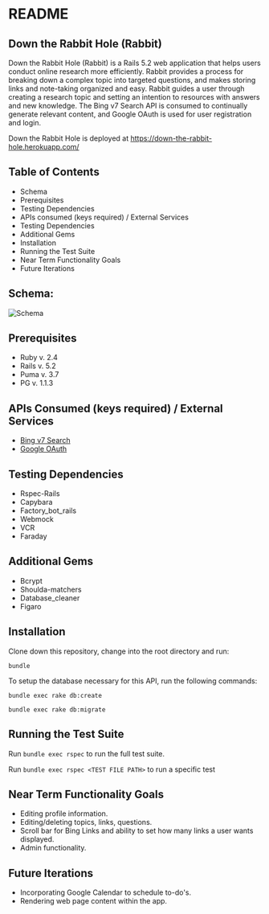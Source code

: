 # README
## Down the Rabbit Hole (Rabbit)

Down the Rabbit Hole (Rabbit) is a Rails 5.2 web application that helps users conduct online research more efficiently. Rabbit provides a process for breaking down a complex topic into targeted questions, and makes storing links and note-taking organized and easy. Rabbit guides a user through creating a research topic and setting an intention to resources with answers and new knowledge. The Bing v7 Search API is consumed to continually generate relevant content, and Google OAuth is used for user registration and login. 

Down the Rabbit Hole is deployed at https://down-the-rabbit-hole.herokuapp.com/

## Table of Contents

* Schema
* Prerequisites
* Testing Dependencies
* APIs consumed (keys required) / External Services
* Testing Dependencies
* Additional Gems
* Installation
* Running the Test Suite
* Near Term Functionality Goals
* Future Iterations

## Schema:

![Schema](./schema2.png)

## Prerequisites 

* Ruby v. 2.4
* Rails v. 5.2
* Puma v. 3.7
* PG v. 1.1.3

## APIs Consumed (keys required) / External Services

* [Bing v7 Search](https://azure.microsoft.com/en-us/services/cognitive-services/bing-web-search-api/)
* [Google OAuth](https://developers.google.com/identity/protocols/OAuth2WebServer)

## Testing Dependencies

* Rspec-Rails
* Capybara
* Factory_bot_rails
* Webmock
* VCR
* Faraday

## Additional Gems

* Bcrypt
* Shoulda-matchers
* Database_cleaner
* Figaro

## Installation
Clone down this repository, change into the root directory and run:

`bundle`

To setup the database necessary for this API, run the following commands:

`bundle exec rake db:create`

`bundle exec rake db:migrate`

## Running the Test Suite

Run `bundle exec rspec` to run the full test suite.

Run `bundle exec rspec <TEST FILE PATH>` to run a specific test


## Near Term Functionality Goals
* Editing profile information.
* Editing/deleting topics, links, questions.
* Scroll bar for Bing Links and ability to set how many links a user wants displayed.
* Admin functionality.

## Future Iterations

* Incorporating Google Calendar to schedule to-do's.
* Rendering web page content within the app.

